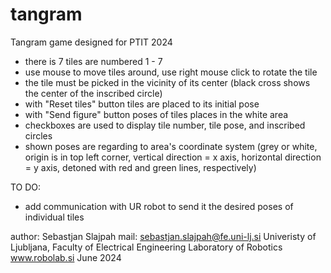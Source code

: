 # tangram
 Tangram game designed for PTIT 2024

 - there is 7 tiles are numbered 1 - 7
 - use mouse to move tiles around, use right mouse click to rotate the tile
 - the tile must be picked in the vicinity of its center (black cross shows the center of the inscribed circle)
 - with "Reset tiles" button tiles are placed to its initial pose
 - with "Send figure" button poses of tiles places in the white area 
 - checkboxes are used to display tile number, tile pose, and inscribed circles
 - shown poses are regarding to area's coordinate system (grey or white, origin is in top left corner, vertical direction = x axis, horizontal direction = y axis, detoned with red and green lines, respectively)
 
 TO DO:
 - add communication with UR robot to send it the desired poses of individual tiles
  
 author: Sebastjan Slajpah
 mail: sebastjan.slajpah@fe.uni-lj.si
 Univeristy of Ljubljana, Faculty of Electrical Engineering
 Laboratory of Robotics
 www.robolab.si
 June 2024
